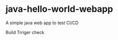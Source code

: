java-hello-world-webapp
=======================

A simple java web app to test CI/CD

Build Trriger check

